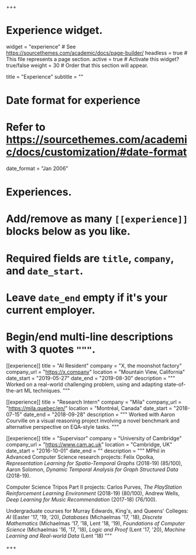 +++
# Experience widget.
widget = "experience"  # See https://sourcethemes.com/academic/docs/page-builder/
headless = true  # This file represents a page section.
active = true  # Activate this widget? true/false
weight = 30  # Order that this section will appear.

title = "Experience"
subtitle = ""

# Date format for experience
#   Refer to https://sourcethemes.com/academic/docs/customization/#date-format
date_format = "Jan 2006"

# Experiences.
#   Add/remove as many `[[experience]]` blocks below as you like.
#   Required fields are `title`, `company`, and `date_start`.
#   Leave `date_end` empty if it's your current employer.
#   Begin/end multi-line descriptions with 3 quotes `"""`.
[[experience]]
  title = "AI Resident"
  company = "X, the moonshot factory"
  company_url = "https://x.company"
  location = "Mountain View, California"
  date_start = "2019-05-27"
  date_end = "2019-08-30"
  description = """
  Worked on a real-world challenging problem, using and adapting state-of-the-art ML techniques.
  """

[[experience]]
  title = "Research Intern"
  company = "Mila"
  company_url = "https://mila.quebec/en/"
  location = "Montréal, Canada"
  date_start = "2018-07-15"
  date_end = "2018-09-28"
  description = """
  Worked with Aaron Courville on a visual reasoning project involving a novel benchmark and alternative perspective on EQA-style tasks.
  """
  
[[experience]]
  title = "Supervisor"
  company = "University of Cambridge"
  company_url = "https://www.cam.ac.uk"
  location = "Cambridge, UK"
  date_start = "2016-10-01"
  date_end = ""
  description = """
  MPhil in Advanced Computer Science research projects: Felix Opolka, _Representation Learning for Spatio-Temporal Graphs_ (2018-19) (85/100), Aaron Solomon, _Dynamic Temporal Analysis for Graph Structured Data_ (2018-19).
  
  Computer Science Tripos Part II projects: Carlos Purves, _The PlayStation Reinforcement Learning Environment_ (2018-19) (80/100), Andrew Wells, _Deep Learning for Music Recommendation_ (2017-18) (76/100).
  
  Undergraduate courses for Murray Edwards, King's, and Queens' Colleges: _AI_ (Easter '17, '19, '20), _Databases_ (Michaelmas '17, '18), _Discrete Mathematics_ (Michaelmas '17, '18, Lent '18, '19), _Foundations of Computer Science_ (Michaelmas '16, '17, '18), _Logic and Proof_ (Lent '17, '20), _Machine Learning and Real-world Data_ (Lent '18)
  """

+++
